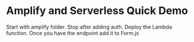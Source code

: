 # Amplify and Serverless Quick Demo

Start with amplify folder. Stop after adding auth. Deploy the Lambda function. Once you have the endpoint add it to Form.js

